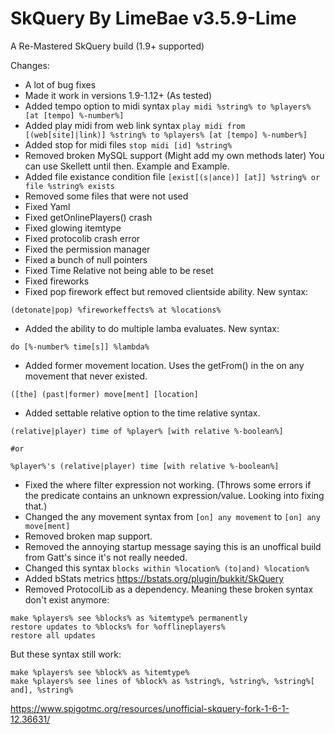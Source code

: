 SkQuery By LimeBae
v3.5.9-Lime
=======
A Re-Mastered SkQuery build (1.9+ supported)

Changes:
- A lot of bug fixes
- Made it work in versions 1.9-1.12+ (As tested)
- Added tempo option to midi syntax `play midi %string% to %players% [at [tempo] %-number%]`
- Added play midi from web link syntax `play midi from [(web[site]|link)] %string% to %players% [at [tempo] %-number%]`
- Added stop for midi files `stop midi [id] %string%`
- Removed broken MySQL support (Might add my own methods later) You can use Skellett until then. Example and Example.
- Added file existance condition file `[exist[(s|ance)] [at]] %string% or file %string% exists`
- Removed some files that were not used
- Fixed Yaml
- Fixed getOnlinePlayers() crash
- Fixed glowing itemtype
- Fixed protocolib crash error
- Fixed the permission manager
- Fixed a bunch of null pointers
- Fixed Time Relative not being able to be reset
- Fixed fireworks
- Fixed pop firework effect but removed clientside ability. New syntax:
```
(detonate|pop) %fireworkeffects% at %locations%
```
- Added the ability to do multiple lamba evaluates. New syntax:
```
do [%-number% time[s]] %lambda%
```
- Added former movement location. Uses the getFrom() in the on any movement that never existed.
```
([the] (past|former) move[ment] [location]
```
- Added settable relative option to the time relative syntax.
```
(relative|player) time of %player% [with relative %-boolean%]

#or

%player%'s (relative|player) time [with relative %-boolean%]
```
- Fixed the where filter expression not working. (Throws some errors if the predicate contains an unknown expression/value. Looking into fixing that.)
- Changed the any movement syntax from `[on] any movement` to `[on] any move[ment]`
- Removed broken map support.
- Removed the annoying startup message saying this is an unoffical build from Gatt's since it's not really needed.
- Changed this syntax `blocks within %location% (to|and) %location%`
- Added bStats metrics https://bstats.org/plugin/bukkit/SkQuery
- Removed ProtocolLib as a dependency. Meaning these broken syntax don't exist anymore:
```
make %players% see %blocks% as %itemtype% permanently
restore updates to %blocks% for %offlineplayers%
restore all updates
```

But these syntax still work:

```
make %players% see %block% as %itemtype%
make %players% see lines of %block% as %string%, %string%, %string%[ and], %string%
```
https://www.spigotmc.org/resources/unofficial-skquery-fork-1-6-1-12.36631/
